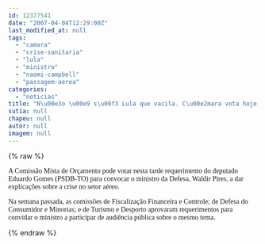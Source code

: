 ```yaml
---
id: 12377541
date: "2007-04-04T12:29:00Z"
last_modified_at: null
tags:
  - "camara"
  - "crise-sanitaria"
  - "lula"
  - "ministro"
  - "naomi-campbell"
  - "passagem-aerea"
categories:
  - "noticias"
title: "N\u00e3o \u00e9 s\u00f3 Lula que vacila. C\u00e2mara vota hoje se convoca ou n\u00e3o ministro para debater crise a\u00e9rea "
sutia: null
chapeu: null
autor: null
imagem: null
---
```

{% raw %}
<p><P><FONT face=Verdana>A Comissão Mista de Orçamento pode votar nesta tarde requerimento do deputado Eduardo Gomes (PSDB-TO) para convocar o ministro da Defesa, Waldir Pires, a dar explicações sobre a crise no setor aéreo. </FONT></P></p>
<p><P><FONT face=Verdana>Na semana passada, as comissões de Fiscalização Financeira e Controle; de Defesa do Consumidor e Minorias; e de Turismo e Desporto aprovaram requerimentos para convidar o ministro a participar de audiência pública sobre o mesmo tema.</FONT></P> </p>
{% endraw %}